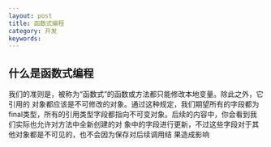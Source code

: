 ```yaml
---
layout: post
title: 函数式编程
category: 开发
keywords: 
---
```


## 什么是函数式编程
我们的准则是，被称为“函数式”的函数或方法都只能修改本地变量。除此之外，它引用的 对象都应该是不可修改的对象。通过这种规定，我们期望所有的字段都为final类型，所有的引用类型字段都指向不可变对象。后续的内容中，你会看到我们实际也允许对方法中全新创建的对 象中的字段进行更新，不过这些字段对于其他对象都是不可见的，也不会因为保存对后续调用结 果造成影响